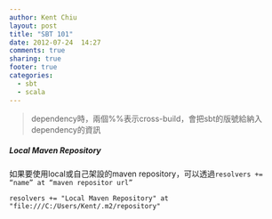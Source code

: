 ```yaml
---
author: Kent Chiu
layout: post
title: "SBT 101"
date: 2012-07-24  14:27
comments: true
sharing: true
footer: true
categories:
  - sbt
  - scala
---
```




> dependency時，兩個%%表示cross-build，會把sbt的版號給納入dependency的資訊

##### Local Maven Repository

如果要使用local或自己架設的maven
repository，可以透過`resolvers += “name” at “maven repositor url”`

```
resolvers += "Local Maven Repository" at "file:///C:/Users/Kent/.m2/repository"
```



